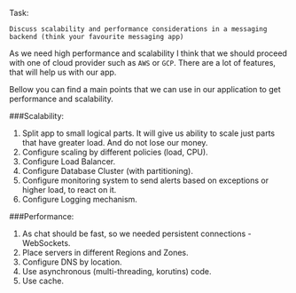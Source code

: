 Task:
```
Discuss scalability and performance considerations in a messaging backend (think your favourite messaging app)

```
As we need high performance and scalability I think that we should proceed with one of cloud provider such as `AWS` or `GCP`. 
There are a lot of features, that will help us with our app. 

Bellow you can find a main points that we can use in our application to get performance and scalability. 

###Scalability:
1. Split app to small logical parts. It will give us ability to scale just parts that have greater load. And do not lose our money.
2. Configure scaling by different policies (load, CPU).
3. Configure Load Balancer.
4. Configure Database Cluster (with partitioning).
5. Configure monitoring system to send alerts based on exceptions or higher load, to react on it.
6. Configure Logging mechanism. 

###Performance:
1. As chat should be fast, so we needed persistent connections - WebSockets.
2. Place servers in different Regions and Zones. 
3. Configure DNS by location.
4. Use asynchronous (multi-threading, korutins) code. 
4. Use cache. 
